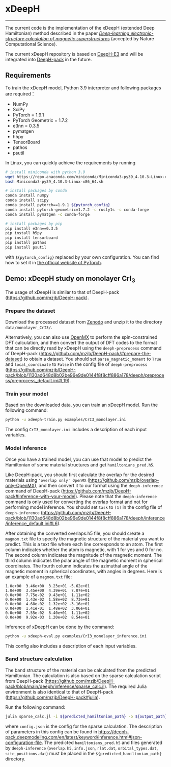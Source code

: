 # xDeepH

--------------------------------------------------------------------------------
The current code is the implementation of the xDeepH (extended Deep Hamiltonian) method described in the paper
[*Deep-learning electronic-structure calculation of magnetic superstructures*](https://arxiv.org/abs/2211.10604) (accepted by Nature Computational Science).

The current xDeepH repository is based on [DeepH-E3](https://github.com/Xiaoxun-Gong/DeepH-E3)
and will be integrated into [DeepH-pack](https://github.com/mzjb/DeepH-pack) in the future.

## Requirements

To train the xDeepH model, Python 3.9 interpreter and following packages are required：
- NumPy
- SciPy
- PyTorch = 1.9.1
- PyTorch Geometric = 1.7.2
- e3nn = 0.3.5
- pymatgen
- h5py
- TensorBoard
- pathos
- psutil

In Linux, you can quickly achieve the requirements by running

```bash
# install miniconda with python 3.9
wget https://repo.anaconda.com/miniconda/Miniconda3-py39_4.10.3-Linux-x86_64.sh
bash Miniconda3-py39_4.10.3-Linux-x86_64.sh

# install packages by conda
conda install numpy
conda install scipy
conda install pytorch==1.9.1 ${pytorch_config}
conda install pytorch-geometric=1.7.2 -c rusty1s -c conda-forge
conda install pymatgen -c conda-forge

# install packages by pip
pip install e3nn==0.3.5
pip install h5py
pip install tensorboard
pip install pathos
pip install psutil
```

with `${pytorch_config}` replaced by your own configuration. You can find how to set it in [the official website of PyTorch](https://pytorch.org/get-started/previous-versions/).


## Demo: xDeepH study on monolayer CrI<sub>3</sub>
The usage of xDeepH is similar to that of DeepH-pack (https://github.com/mzjb/DeepH-pack). 

### Prepare the dataset
Download the processed dataset from [Zenodo](https://zenodo.org/record/7561013/files/monolayer_CrI3.zip?download=1) and unzip it to the directory `data/monolayer_CrI3/`.

Alternatively, you can also use [OpenMX](https://www.openmx-square.org/) to perform
the spin-constrained DFT calculation, and then convert the output of DFT codes to the format
that can be directly read by xDeepH using the `deeph-preprocess` command of DeepH-pack
(https://github.com/mzjb/DeepH-pack/#prepare-the-dataset) to obtain a dataset. You should set
`parse_magnetic_moment` to `True` and `local_coordinate` to `False` in the config file of `deeph-preprocess` 
(https://github.com/mzjb/DeepH-pack/blob/1130ad648d8b02be96e9de0144f8f8cff886a178/deeph/preprocess/preprocess_default.ini#L19).

### Train your model
Based on the downloaded data, you can train an xDeepH model. Run the following command:

```bash
python -u xdeeph-train.py examples/CrI3_monolayer.ini
```

The config `CrI3_monolayer.ini` includes a description of each input variables.

### Model inference
Once you have a trained model, you can use that model to predict the Hamiltonian of some material structures
and get `hamiltonians_pred.h5`.

Like DeepH-pack, you should first calculate the overlap for the desired
materials using `'overlap only' OpenMX` (https://github.com/mzjb/overlap-only-OpenMX), and then convert
it to our format using the `deeph-inference` command of DeepH-pack
(https://github.com/mzjb/DeepH-pack#inference-with-your-model). Please note that the `deeph-inference`
command is only used for converting the overlap format and not for performing model inference.
You should set `task` to `[1]` in the config file of `deeph-inference` 
(https://github.com/mzjb/DeepH-pack/blob/1130ad648d8b02be96e9de0144f8f8cff886a178/deeph/inference/inference_default.ini#L6).

After obtaining the converted overlaps.h5 file, you should create a `magmom.txt` file to specify the magnetic structure of the material you want to predict.
This is a text file where each line corresponds to an atom. The first column indicates whether the atom
is magnetic, with 1 for yes and 0 for no. The second column indicates the magnitude of the magnetic moment.
The third column indicates the polar angle of the magnetic moment in spherical coordinates.
The fourth column indicates the azimuthal angle of the magnetic moment in spherical coordinates,
with angles in degrees. Here is an example of a `magmom.txt` file:
```
1.0e+00  3.46e+00  3.23e+01 -5.62e+01
1.0e+00  3.45e+00  4.39e+01  7.07e+01
0.0e+00  7.75e-02  9.43e+01  1.11e+02
0.0e+00  1.43e-02  1.58e+02  8.73e+01
0.0e+00  4.68e-02  1.32e+02 -3.16e+01
0.0e+00  1.41e-01  1.48e+02  3.06e+01
0.0e+00  7.55e-02  8.40e+01  1.11e+02
0.0e+00  9.92e-03  1.20e+02  8.54e+01
```

Inference of xDeepH can be done by the command:

```bash
python -u xdeeph-eval.py examples/CrI3_monolayer_inference.ini
```

This config also includes a description of each input variables.

### Band structure calculation
The band structure of the material can be calculated from the predicted Hamiltonian.
The calculation is also based on the sparse calculation script from DeepH-pack
(https://github.com/mzjb/DeepH-pack/blob/main/deeph/inference/sparse_calc.jl).
The required Julia environment is also identical to that of DeepH-pack
(https://github.com/mzjb/DeepH-pack#julia).

Run the following command:

```bash
julia sparse_calc.jl -i ${predicted_hamiltonian_path} -o ${output_path} --config config.json
```
where `config.json` is the config for the sparse calculation.
The description of parameters in this config can be found in
https://deeph-pack.deepmodeling.com/en/latest/keyword/inference.html#json-configuration-file.
The predicted `hamiltonians_pred.h5` and files generated by `deeph-inference`
(`overlap.h5`, `info.json`, `rlat.dat`, `orbital_types.dat`, `site_positions.dat`)
must be placed in the `${predicted_hamiltonian_path}` directory. 

